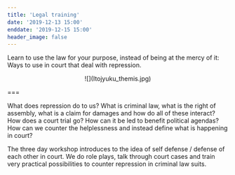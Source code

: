 ```yaml
---
title: 'Legal training'
date: '2019-12-13 15:00'
enddate: '2019-12-15 15:00'
header_image: false
---
```


Learn to use the law for your purpose, instead of being at the mercy of it: Ways to use in court that deal with repression.

<div markdown="1" style="text-align:center;">
![](Itojyuku_themis.jpg)
</div>

===

What does repression do to us? What is criminal law, what is the right of assembly, what is a claim for damages and how do all of these interact? How does a court trial go? How can it be led to benefit political agendas? How can we counter the helplessness and instead define what is happening in court?

The three day workshop introduces to the idea of self defense / defense of each other in court. We do role plays, talk through court cases and train very practical possibilities to counter repression in criminal law suits.
